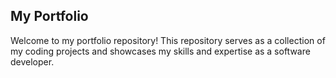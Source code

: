 <h2>My Portfolio</h2>
Welcome to my portfolio repository! This repository serves as a collection of my coding projects and showcases my skills and expertise as a software developer.
